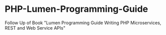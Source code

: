 # PHP-Lumen-Programming-Guide
Follow Up of Book "Lumen Programming Guide Writing PHP Microservices, REST and Web Service APIs"
